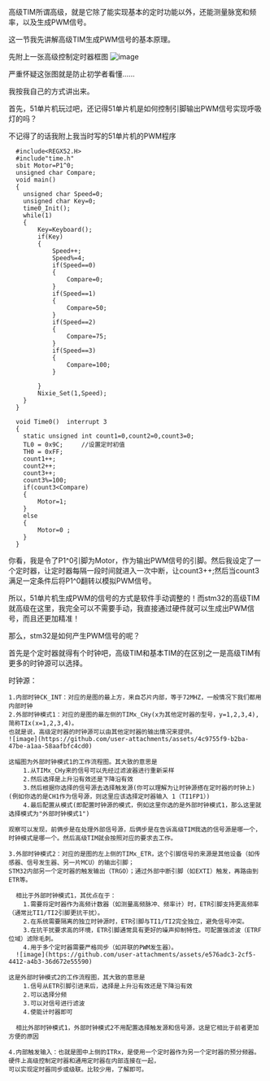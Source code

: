   高级TIM所谓高级，就是它除了能实现基本的定时功能以外，还能测量脉宽和频率，以及生成PWM信号。

  这一节我先讲解高级TIM生成PWM信号的基本原理。

  先附上一张高级控制定时器框图
  ![image](https://github.com/user-attachments/assets/88909f36-0a20-449c-979c-4c4cdebf05fc)

  严重怀疑这张图就是防止初学者看懂......

  我按我自己的方式讲出来。

  首先，51单片机玩过吧，还记得51单片机是如何控制引脚输出PWM信号实现呼吸灯的吗？

  不记得了的话我附上我当时写的51单片机的PWM程序

      #include<REGX52.H>
      #include"time.h"
      sbit Motor=P1^0;
      unsigned char Compare;
      void main()
      {
      	unsigned char Speed=0;
      	unsigned char Key=0;
      	time0_Init();
      	while(1)
      	{
      		Key=Keyboard();
      		if(Key)
      		{
      			Speed++;
      			Speed%=4;
      			if(Speed==0)
      			{
      				Compare=0;
      			}
      			if(Speed==1)
      			{
      				Compare=50;
      			}
      			if(Speed==2)
      			{
      				Compare=75;
      			}
      			if(Speed==3)
      			{
      				Compare=100;
      			}
      			
      		}
      		Nixie_Set(1,Speed);
      	}
      }
      
      void Time0()  interrupt 3
      {
      	static unsigned int count1=0,count2=0,count3=0;
      	TL0 = 0x9C;		//设置定时初值
      	TH0 = 0xFF;
      	count1++;
      	count2++;
      	count3++;
      	count3%=100;
      	if(count3<Compare)
      	{
      		Motor=1;
      	}
      	else
      	{
      		Motor=0 ;
      	}
      }


  你看，我是令了P1^0引脚为Motor，作为输出PWM信号的引脚。然后我设定了一个定时器，让定时器每隔一段时间就进入一次中断，让count3++;然后当count3满足一定条件后将P1^0翻转以模拟PWM信号。
  
  所以，51单片机生成PWM的信号的方式是软件手动调整的！而stm32的高级TIM就高级在这里，我完全可以不需要手动，我直接通过硬件就可以生成出PWM信号，而且还更加精准！

  那么，stm32是如何产生PWM信号的呢？

  首先是个定时器就得有个时钟吧，高级TIM和基本TIM的在区别之一是高级TIM有更多的时钟源可以选择。

  时钟源：

    1.内部时钟CK_INT：对应的是图的最上方，来自芯片内部，等于72MHZ，一般情况下我们都用内部时钟
    2.外部时钟模式1：对应的是图的最左侧的TIMx_CHy(x为其他定时器的型号，y=1,2,3,4),简称TIx(x=1,2,3,4)。
    也就是说，高级定时器的时钟源可以由其他定时器的输出情况来提供。
    ![image](https://github.com/user-attachments/assets/4c9755f9-b2ba-47be-a1aa-58aafbfc4cd0)

    这幅图为外部时钟模式1的工作流程图。其大致的意思是
        1.从TIMx_CHy来的信号可以先经过滤波器进行重新采样
        2.然后选择是上升沿有效还是下降沿有效
        3.然后根据你选择的信号源去选择触发源(你可以理解为让时钟源搭在定时器的时钟上)(例如你选的是CH1作为信号源，则这里应该选择定时器输入 1（TI1FP1）)
        4.最后配置从模式(即配置时钟源的模式，例如这里你选的是外部时钟模式1，那么这里就选择模式为"外部时钟模式1")

    观察可以发现，前俩步是在处理外部信号源，后俩步是在告诉高级TIM我选的信号源是哪一个，时钟模式是哪一个。然后高级TIM就会按照对应的要求去工作。

    3.外部时钟模式2：对应的是图的左上侧的TIMx_ETR，这个引脚信号的来源是其他设备（如传感器、信号发生器、另一片MCU）的输出引脚；
    STM32内部另一个定时器的触发输出（TRGO）；通过外部中断引脚（如EXTI）触发，再路由到ETR等。
    
      相比于外部时钟模式1，其优点在于：
        1.需要将定时器作为高频计数器（如测量高频脉冲、频率计）时，ETR引脚支持更高频率（通常比TI1/TI2引脚更抗干扰）。
        2.在系统需要隔离的独立时钟源时，ETR引脚与TI1/TI2完全独立，避免信号冲突。
        3.在抗干扰要求高的环境，ETR引脚通常具有更好的噪声抑制特性。可配置强滤波（ETRF位域）滤除毛刺。
        4.用于多个定时器需要严格同步（如并联的PWM发生器）。
      ![image](https://github.com/user-attachments/assets/e576adc3-2cf5-4412-a4b3-36d672e55590)

    这是外部时钟模式2的工作流程图，其大致的意思是
        1.信号从ETR引脚引进来后，选择是上升沿有效还是下降沿有效
        2.可以选择分频
        3.可以对信号进行滤波
        4.使能计时器即可

      相比外部时钟模式1，外部时钟模式2不用配置选择触发源和信号源，这是它相比于前者更加方便的原因

    4.内部触发输入：也就是图中上侧的ITRx，是使用一个定时器作为另一个定时器的预分频器。硬件上高级控制定时器和通用定时器在内部连接在一起，
    可以实现定时器同步或级联。比较少用，了解即可。

    

        

    

  

  
